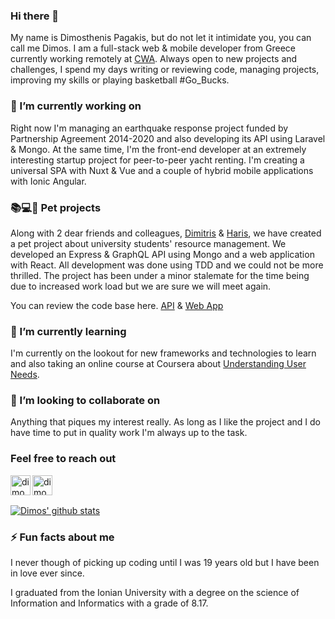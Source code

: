 ### Hi there 👋
My name is Dimosthenis Pagakis, but do not let it intimidate you, you can call me Dimos. I am a full-stack web & mobile developer from Greece currently working remotely at [CWA](https://www.cwa.gr/). Always open to new projects and challenges, I spend my days writing or reviewing code, managing projects, improving my skills or playing basketball #Go_Bucks.

### 🔭 I’m currently working on
Right now I'm managing an earthquake response project funded by Partnership Agreement 2014-2020 and also developing its API using Laravel & Mongo. At the same time, I'm the front-end developer at an extremely interesting startup project for peer-to-peer yacht renting. I'm creating a universal SPA with Nuxt & Vue and a couple of hybrid mobile applications with Ionic Angular.

### 📚💻🎒 Pet projects
Along with 2 dear friends and colleagues, [Dimitris](https://github.com/Dimitris-Provatas) & [Haris](https://github.com/hariskor), we have created a pet project about university students' resource management. We developed an Express & GraphQL API using Mongo and a web application with React. All development was done using TDD and we could not be more thrilled. The project has been under a minor stalemate for the time being due to increased work load but we are sure we will meet again.

You can review the code base here. [API](https://github.com/BenSheep/API) & [Web App](https://github.com/BenSheep/Client)

### 🌱 I’m currently learning
I'm currently on the lookout for new frameworks and technologies to learn and also taking an online course at Coursera about [Understanding User Needs](https://www.coursera.org/learn/understanding-user-needs).

 ### 👯 I’m looking to collaborate on
 Anything that piques my interest really. As long as I like the project and I do have time to put in quality work I'm always up to the task.
 
 ### Feel free to reach out
 [<img align="left" alt="dimosthenis-pagakis" width="32px" src="https://cdn.jsdelivr.net/npm/simple-icons@v3/icons/linkedin.svg" target="_blank" />](https://www.linkedin.com/in/dimosthenis-pagakis/)
[<img align="left" alt="dimosthenis__pagakis" width="32px" src="https://cdn.jsdelivr.net/npm/simple-icons@v3/icons/instagram.svg" target="_blank" />](https://www.instagram.com/dimosthenis__pagakis/)

<br/><br/>
 
  [![Dimos' github stats](https://github-readme-stats.vercel.app/api?username=DimosPagakis)](https://github.com/anuraghazra/github-readme-stats&show_icons=true&theme=dark)

### ⚡ Fun facts about me
I never though of picking up coding until I was 19 years old but I have been in love ever since.

I graduated from the Ionian University with a degree on the science of Information and Informatics with a grade of 8.17.
